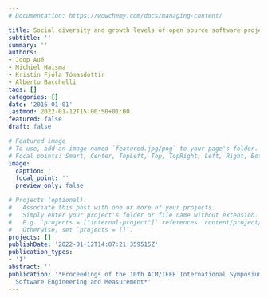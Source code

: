 ```yaml
---
# Documentation: https://wowchemy.com/docs/managing-content/

title: Social diversity and growth levels of open source software projects on GitHub
subtitle: ''
summary: ''
authors:
- Joop Aué
- Michiel Haisma
- Kristı́n Fjóla Tómasdóttir
- Alberto Bacchelli
tags: []
categories: []
date: '2016-01-01'
lastmod: 2022-01-12T15:00:50+01:00
featured: false
draft: false

# Featured image
# To use, add an image named `featured.jpg/png` to your page's folder.
# Focal points: Smart, Center, TopLeft, Top, TopRight, Left, Right, BottomLeft, Bottom, BottomRight.
image:
  caption: ''
  focal_point: ''
  preview_only: false

# Projects (optional).
#   Associate this post with one or more of your projects.
#   Simply enter your project's folder or file name without extension.
#   E.g. `projects = ["internal-project"]` references `content/project/deep-learning/index.md`.
#   Otherwise, set `projects = []`.
projects: []
publishDate: '2022-01-12T14:07:21.359515Z'
publication_types:
- '1'
abstract: ''
publication: '*Proceedings of the 10th ACM/IEEE International Symposium on Empirical
  Software Engineering and Measurement*'
---
```

